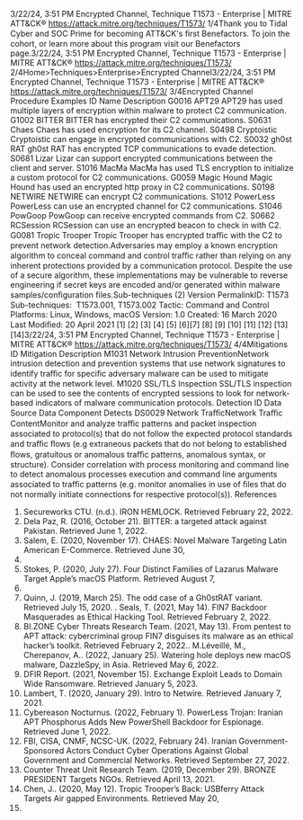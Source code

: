 3/22/24, 3:51 PM Encrypted Channel, Technique T1573 - Enterprise | MITRE ATT&CK®
https://attack.mitre.org/techniques/T1573/ 1/4Thank you to Tidal Cyber and SOC Prime for becoming ATT&CK's ﬁrst Benefactors. To join the cohort, or learn more about this program visit our
Benefactors page.3/22/24, 3:51 PM Encrypted Channel, Technique T1573 - Enterprise | MITRE ATT&CK®
https://attack.mitre.org/techniques/T1573/ 2/4Home>Techniques>Enterprise>Encrypted Channel3/22/24, 3:51 PM Encrypted Channel, Technique T1573 - Enterprise | MITRE ATT&CK®
https://attack.mitre.org/techniques/T1573/ 3/4Encrypted Channel
Procedure Examples
ID Name Description
G0016 APT29 APT29 has used multiple layers of encryption within malware to protect C2 communication.
G1002 BITTER BITTER has encrypted their C2 communications.
S0631 Chaes Chaes has used encryption for its C2 channel.
S0498 Cryptoistic Cryptoistic can engage in encrypted communications with C2.
S0032 gh0st RAT gh0st RAT has encrypted TCP communications to evade detection.
S0681 Lizar Lizar can support encrypted communications between the client and server.
S1016 MacMa MacMa has used TLS encryption to initialize a custom protocol for C2 communications.
G0059 Magic Hound Magic Hound has used an encrypted http proxy in C2 communications.
S0198 NETWIRE NETWIRE can encrypt C2 communications.
S1012 PowerLess PowerLess can use an encrypted channel for C2 communications.
S1046 PowGoop PowGoop can receive encrypted commands from C2.
S0662 RCSession RCSession can use an encrypted beacon to check in with C2.
G0081 Tropic Trooper Tropic Trooper has encrypted traﬃc with the C2 to prevent network detection.Adversaries may employ a known encryption algorithm to conceal command and control traﬃc rather than relying on any inherent
protections provided by a communication protocol. Despite the use of a secure algorithm, these implementations may be vulnerable to
reverse engineering if secret keys are encoded and/or generated within malware samples/conﬁguration ﬁles.Sub-techniques (2)
Version PermalinkID: T1573
Sub-techniques:  T1573.001, T1573.002
 
Tactic: Command and Control
 
Platforms: Linux, Windows, macOS
Version: 1.0
Created: 16 March 2020
Last Modiﬁed: 20 April 2021
[1]
[2]
[3]
[4]
[5]
[6][7]
[8]
[9]
[10]
[11]
[12]
[13]
[14]3/22/24, 3:51 PM Encrypted Channel, Technique T1573 - Enterprise | MITRE ATT&CK®
https://attack.mitre.org/techniques/T1573/ 4/4Mitigations
ID Mitigation Description
M1031 Network Intrusion
PreventionNetwork intrusion detection and prevention systems that use network signatures to identify traﬃc for
speciﬁc adversary malware can be used to mitigate activity at the network level.
M1020 SSL/TLS Inspection SSL/TLS inspection can be used to see the contents of encrypted sessions to look for network-based
indicators of malware communication protocols.
Detection
ID Data Source Data Component Detects
DS0029 Network TraﬃcNetwork Traﬃc
ContentMonitor and analyze traﬃc patterns and packet inspection associated to protocol(s) that
do not follow the expected protocol standards and traﬃc ﬂows (e.g extraneous packets
that do not belong to established ﬂows, gratuitous or anomalous traﬃc patterns,
anomalous syntax, or structure). Consider correlation with process monitoring and
command line to detect anomalous processes execution and command line arguments
associated to traﬃc patterns (e.g. monitor anomalies in use of ﬁles that do not normally
initiate connections for respective protocol(s)).
References
1. Secureworks CTU. (n.d.). IRON HEMLOCK. Retrieved February
22, 2022.
2. Dela Paz, R. (2016, October 21). BITTER: a targeted attack
against Pakistan. Retrieved June 1, 2022.
3. Salem, E. (2020, November 17). CHAES: Novel Malware
Targeting Latin American E-Commerce. Retrieved June 30,
2021.
4. Stokes, P. (2020, July 27). Four Distinct Families of Lazarus
Malware Target Apple’s macOS Platform. Retrieved August 7,
2020.
5. Quinn, J. (2019, March 25). The odd case of a Gh0stRAT
variant. Retrieved July 15, 2020.
 . Seals, T. (2021, May 14). FIN7 Backdoor Masquerades as
Ethical Hacking Tool. Retrieved February 2, 2022.
7. BI.ZONE Cyber Threats Research Team. (2021, May 13). From
pentest to APT attack: cybercriminal group FIN7 disguises its
malware as an ethical hacker’s toolkit. Retrieved February 2,
2022. . M.Léveillé, M., Cherepanov, A.. (2022, January 25). Watering
hole deploys new macOS malware, DazzleSpy, in Asia.
Retrieved May 6, 2022.
9. DFIR Report. (2021, November 15). Exchange Exploit Leads to
Domain Wide Ransomware. Retrieved January 5, 2023.
10. Lambert, T. (2020, January 29). Intro to Netwire. Retrieved
January 7, 2021.
11. Cybereason Nocturnus. (2022, February 1). PowerLess Trojan:
Iranian APT Phosphorus Adds New PowerShell Backdoor for
Espionage. Retrieved June 1, 2022.
12. FBI, CISA, CNMF, NCSC-UK. (2022, February 24). Iranian
Government-Sponsored Actors Conduct Cyber Operations
Against Global Government and Commercial Networks.
Retrieved September 27, 2022.
13. Counter Threat Unit Research Team. (2019, December 29).
BRONZE PRESIDENT Targets NGOs. Retrieved April 13, 2021.
14. Chen, J.. (2020, May 12). Tropic Trooper’s Back: USBferry
Attack Targets Air gapped Environments. Retrieved May 20,
2020.